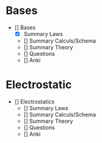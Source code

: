 # Bases
- [] Bases
    - [x] Summary Laws
    - [] Summary Calculs/Schema
    - [] Summary Theory
    - [] Questions
    - [] Anki

# Electrostatic
- [] Electrostatics
    - [] Summary Laws
    - [] Summary Calculs/Schema
    - [] Summary Theory
    - [] Questions
    - [] Anki